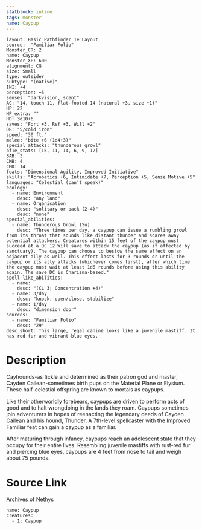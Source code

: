 ```yaml
---
statblock: inline
tags: monster
name: Caypup
---
```

```statblock
layout: Basic Pathfinder 1e Layout
source:  "Familiar Folio"
Monster_CR: 2
name: Caypup
Monster_XP: 600
alignment: CG
size: Small
type: outsider
subtype: "(native)"
INI: +4
perception: +5
senses: "darkvision, scent"
AC: "14, touch 11, flat-footed 14 (natural +3, size +1)"
HP: 22
HP_extra: ""
HD: 3d10+6
saves: "Fort +3, Ref +3, Will +2"
DR: "5/cold iron"
speed: "30 ft."
melee: "bite +6 (1d4+3)"
special_attacks: "thunderous growl"
pf1e_stats: [15, 11, 14, 6, 9, 12]
BAB: 3
CMB: 4
CMD: 14
feats: "Dimensional Agility, Improved Initiative"
skills: "Acrobatics +6, Intimidate +7, Perception +5, Sense Motive +5"
languages: "Celestial (can’t speak)"
ecology:
  - name: Environment
    desc: "any land"
  - name: Organisation
    desc: "solitary or pack (2-4)"
    desc: "none"
special_abilities:
  - name: Thunderous Growl (Su)
    desc: "Three times per day, a caypup can issue a rumbling growl from its throat that sounds like distant thunder and scares away potential attackers. Creatures within 15 feet of the caypup must succeed at a DC 12 Will save to attack the caypup (as if affected by sanctuary). The caypup can choose to bestow the same effect on an adjacent ally as well. This effect lasts for 3 rounds or until the caypup or its ally attacks (whichever comes first), after which time the caypup must wait at least 1d6 rounds before using this ability again. The save DC is Charisma-based."
spell-like_abilities:
  - name:
    desc: "(CL 3; Concentration +4)"
  - name: 3/day
    desc: "knock, open/close, stabilize"
  - name: 1/day
    desc: "dimension door"
sources:
  - name: "Familiar Folio"
    desc: "29"
desc_short: This large, regal canine looks like a juvenile mastiff. It has red fur and vibrant blue eyes.
```
# Description
Cayhounds-as fickle and determined as their patron god and master, Cayden Cailean-sometimes birth pups on the Material Plane or Elysium. These half-celestial offspring are known to mortals as caypups.

 Like their otherworldly forebears, caypups are driven to perform acts of good and to halt wrongdoing in the lands they roam. Caypups sometimes join adventurers in hopes of reenacting the legendary deeds of Cayden Cailean and his hound, Thunder. A 7th-level spellcaster with the Improved Familiar feat can gain a caypup as a familiar.

 After maturing through infancy, caypups reach an adolescent state that they occupy for their entire lives. Resembling juvenile mastiffs with rust-red fur and piercing blue eyes, caypups are 4 feet from nose to tail and weigh about 75 pounds.
# Source Link
[Archives of Nethys](https://aonprd.com/MonsterDisplay.aspx?ItemName=Caypup)
```encounter-table
name: Caypup
creatures:
  - 1: Caypup
```
